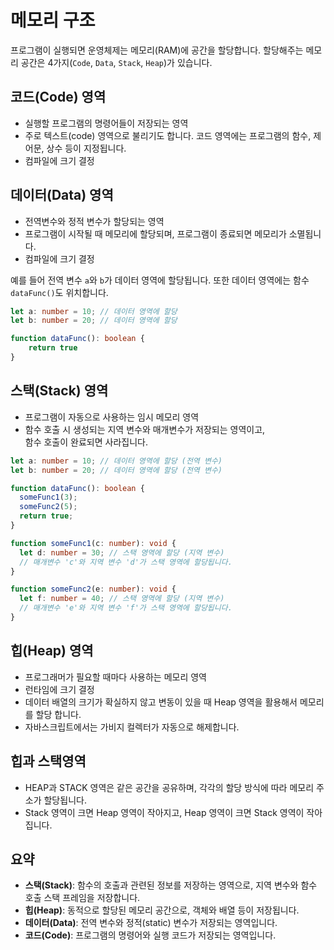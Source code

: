 # 메모리 구조

프로그램이 실행되면 운영체제는 메모리(RAM)에 공간을 할당합니다.
할당해주는 메모리 공간은 4가지(`Code`, `Data`, `Stack`, `Heap`)가 있습니다.

## 코드(Code) 영역

- 실행할 프로그램의 명령어들이 저장되는 영역 
- 주로 텍스트(code) 영역으로 불리기도 합니다. 코드 영역에는 프로그램의 함수, 제어문, 상수 등이 지정됩니다.
- 컴파일에 크기 결정

## 데이터(Data) 영역

- 전역변수와 정적 변수가 할당되는 영역
- 프로그램이 시작될 때 메모리에 할당되며, 프로그램이 종료되면 메모리가 소멸됩니다.
- 컴파일에 크기 결정

예를 들어 전역 변수 `a`와 `b`가 데이터 영역에 할당됩니다. 또한 데이터 영역에는 함수 `dataFunc()`도 위치합니다.

```ts
let a: number = 10; // 데이터 영역에 할당
let b: number = 20; // 데이터 영역에 할당

function dataFunc(): boolean {
	return true
}
```

## 스택(Stack) 영역

- 프로그램이 자동으로 사용하는 임시 메모리 영역
- 함수 호출 시 생성되는 지역 변수와 매개변수가 저장되는 영역이고,  
함수 호출이 완료되면 사라집니다.

```ts
let a: number = 10; // 데이터 영역에 할당 (전역 변수)
let b: number = 20; // 데이터 영역에 할당 (전역 변수)

function dataFunc(): boolean {
  someFunc1(3);
  someFunc2(5);
  return true;
}

function someFunc1(c: number): void {
  let d: number = 30; // 스택 영역에 할당 (지역 변수)
  // 매개변수 'c'와 지역 변수 'd'가 스택 영역에 할당됩니다.
}

function someFunc2(e: number): void {
  let f: number = 40; // 스택 영역에 할당 (지역 변수)
  // 매개변수 'e'와 지역 변수 'f'가 스택 영역에 할당됩니다.
}
```

## 힙(Heap) 영역

- 프로그래머가 필요할 때마다 사용하는 메모리 영역
- 런타임에 크기 결정
-  데이터 배열의 크기가 확실하지 않고 변동이 있을 때 Heap 영역을 활용해서 메모리를 할당 합니다.
- 자바스크립트에서는 가비지 컬렉터가 자동으로 해제합니다.

## 힙과 스택영역

- HEAP과 STACK 영역은 같은 공간을 공유하며, 각각의 할당 방식에 따라 메모리 주소가 할당됩니다.
- Stack 영역이 크면 Heap 영역이 작아지고, Heap 영역이 크면 Stack 영역이 작아집니다.


## 요약

- **스택(Stack)**: 함수의 호출과 관련된 정보를 저장하는 영역으로, 지역 변수와 함수 호출 스택 프레임을 저장합니다.
- **힙(Heap)**: 동적으로 할당된 메모리 공간으로, 객체와 배열 등이 저장됩니다.
- **데이터(Data)**: 전역 변수와 정적(static) 변수가 저장되는 영역입니다.
- **코드(Code)**: 프로그램의 명령어와 실행 코드가 저장되는 영역입니다.

